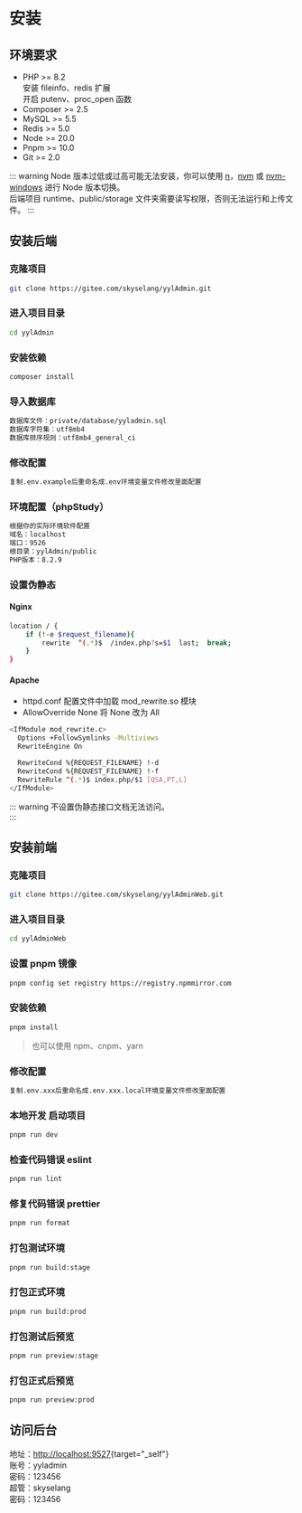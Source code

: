# 安装

## 环境要求

- PHP >= 8.2  
  安装 fileinfo、redis 扩展  
  开启 putenv、proc_open 函数
- Composer >= 2.5  
- MySQL >= 5.5
- Redis >= 5.0
- Node >= 20.0
- Pnpm >= 10.0
- Git >= 2.0

::: warning
Node 版本过低或过高可能无法安装，你可以使用 [n](https://github.com/tj/n)，[nvm](https://github.com/creationix/nvm) 或 [nvm-windows](https://github.com/creationix/nvm) 进行 Node 版本切换。  
后端项目 runtime、public/storage 文件夹需要读写权限，否则无法运行和上传文件。
:::

## 安装后端

### 克隆项目
```bash
git clone https://gitee.com/skyselang/yylAdmin.git
```
### 进入项目目录
```bash
cd yylAdmin
```
### 安装依赖
```bash
composer install
```
### 导入数据库
```bash
数据库文件：private/database/yyladmin.sql
数据库字符集：utf8mb4
数据库排序规则：utf8mb4_general_ci
```
### 修改配置
```bash
复制.env.example后重命名成.env环境变量文件修改里面配置
```
### 环境配置（phpStudy）
```bash
根据你的实际环境软件配置
域名：localhost
端口：9526
根目录：yylAdmin/public
PHP版本：8.2.9
```
### 设置伪静态
#### Nginx
```bash
location / {
    if (!-e $request_filename){
        rewrite  ^(.*)$  /index.php?s=$1  last;  break;
    }
}
```
#### Apache
- httpd.conf 配置文件中加载 mod_rewrite.so 模块
- AllowOverride None 将 None 改为 All
```bash
<IfModule mod_rewrite.c>
  Options +FollowSymlinks -Multiviews
  RewriteEngine On

  RewriteCond %{REQUEST_FILENAME} !-d
  RewriteCond %{REQUEST_FILENAME} !-f
  RewriteRule ^(.*)$ index.php/$1 [QSA,PT,L]
</IfModule>
```
::: warning
不设置伪静态接口文档无法访问。  
:::

## 安装前端

### 克隆项目
```bash
git clone https://gitee.com/skyselang/yylAdminWeb.git
```
### 进入项目目录
```bash
cd yylAdminWeb
```
### 设置 pnpm 镜像
```bash
pnpm config set registry https://registry.npmmirror.com
```
### 安装依赖
```bash
pnpm install
```
> 也可以使用 npm、cnpm、yarn
### 修改配置
```bash
复制.env.xxx后重命名成.env.xxx.local环境变量文件修改里面配置
```
### 本地开发 启动项目
```bash
pnpm run dev
```
### 检查代码错误 eslint
```bash
pnpm run lint
```
### 修复代码错误 prettier
```bash
pnpm run format
```
### 打包测试环境
```bash
pnpm run build:stage
```
### 打包正式环境
```bash
pnpm run build:prod
```
### 打包测试后预览
```bash
pnpm run preview:stage
```
### 打包正式后预览
```bash
pnpm run preview:prod
```

## 访问后台

地址：[http://localhost:9527](http://localhost:9527){target="_self"}  
账号：yyladmin  
密码：123456  
超管：skyselang  
密码：123456
